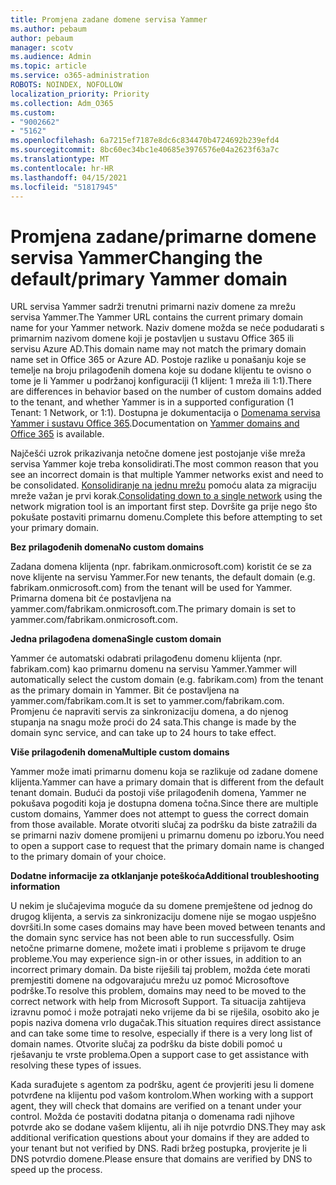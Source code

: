 ```yaml
---
title: Promjena zadane domene servisa Yammer
ms.author: pebaum
author: pebaum
manager: scotv
ms.audience: Admin
ms.topic: article
ms.service: o365-administration
ROBOTS: NOINDEX, NOFOLLOW
localization_priority: Priority
ms.collection: Adm_O365
ms.custom:
- "9002662"
- "5162"
ms.openlocfilehash: 6a7215ef7187e8dc6c834470b4724692b239efd4
ms.sourcegitcommit: 8bc60ec34bc1e40685e3976576e04a2623f63a7c
ms.translationtype: MT
ms.contentlocale: hr-HR
ms.lasthandoff: 04/15/2021
ms.locfileid: "51817945"
---
```

# <a name="changing-the-defaultprimary-yammer-domain"></a><span data-ttu-id="41941-102">Promjena zadane/primarne domene servisa Yammer</span><span class="sxs-lookup"><span data-stu-id="41941-102">Changing the default/primary Yammer domain</span></span>

<span data-ttu-id="41941-103">URL servisa Yammer sadrži trenutni primarni naziv domene za mrežu servisa Yammer.</span><span class="sxs-lookup"><span data-stu-id="41941-103">The Yammer URL contains the current primary domain name for your Yammer network.</span></span> <span data-ttu-id="41941-104">Naziv domene možda se neće podudarati s primarnim nazivom domene koji je postavljen u sustavu Office 365 ili servisu Azure AD.</span><span class="sxs-lookup"><span data-stu-id="41941-104">This domain name may not match the primary domain name set in Office 365 or Azure AD.</span></span> <span data-ttu-id="41941-105">Postoje razlike u ponašanju koje se temelje na broju prilagođenih domena koje su dodane klijentu te ovisno o tome je li Yammer u podržanoj konfiguraciji (1 klijent: 1 mreža ili 1:1).</span><span class="sxs-lookup"><span data-stu-id="41941-105">There are differences in behavior based on the number of custom domains added to the tenant, and whether Yammer is in a supported configuration (1 Tenant: 1 Network, or 1:1).</span></span> <span data-ttu-id="41941-106">Dostupna je dokumentacija o [Domenama servisa Yammer i sustavu Office 365](https://docs.microsoft.com/yammer/configure-your-yammer-network/manage-yammer-domains).</span><span class="sxs-lookup"><span data-stu-id="41941-106">Documentation on [Yammer domains and Office 365](https://docs.microsoft.com/yammer/configure-your-yammer-network/manage-yammer-domains) is available.</span></span>

<span data-ttu-id="41941-107">Najčešći uzrok prikazivanja netočne domene jest postojanje više mreža servisa Yammer koje treba konsolidirati.</span><span class="sxs-lookup"><span data-stu-id="41941-107">The most common reason that you see an incorrect domain is that multiple Yammer networks exist and need to be consolidated.</span></span> <span data-ttu-id="41941-108">[Konsolidiranje na jednu mrežu](https://docs.microsoft.com/yammer/configure-your-yammer-network/consolidate-multiple-yammer-networks) pomoću alata za migraciju mreže važan je prvi korak.</span><span class="sxs-lookup"><span data-stu-id="41941-108">[Consolidating down to a single network](https://docs.microsoft.com/yammer/configure-your-yammer-network/consolidate-multiple-yammer-networks) using the network migration tool is an important first step.</span></span> <span data-ttu-id="41941-109">Dovršite ga prije nego što pokušate postaviti primarnu domenu.</span><span class="sxs-lookup"><span data-stu-id="41941-109">Complete this before attempting to set your primary domain.</span></span>

<span data-ttu-id="41941-110">**Bez prilagođenih domena**</span><span class="sxs-lookup"><span data-stu-id="41941-110">**No custom domains**</span></span>

<span data-ttu-id="41941-111">Zadana domena klijenta (npr. fabrikam.onmicrosoft.com) koristit će se za nove klijente na servisu Yammer.</span><span class="sxs-lookup"><span data-stu-id="41941-111">For new tenants, the default domain (e.g. fabrikam.onmicrosoft.com) from the tenant will be used for Yammer.</span></span> <span data-ttu-id="41941-112">Primarna domena bit će postavljena na yammer.com/fabrikam.onmicrosoft.com.</span><span class="sxs-lookup"><span data-stu-id="41941-112">The primary domain is set to yammer.com/fabrikam.onmicrosoft.com.</span></span>

<span data-ttu-id="41941-113">**Jedna prilagođena domena**</span><span class="sxs-lookup"><span data-stu-id="41941-113">**Single custom domain**</span></span>

<span data-ttu-id="41941-114">Yammer će automatski odabrati prilagođenu domenu klijenta (npr. fabrikam.com) kao primarnu domenu na servisu Yammer.</span><span class="sxs-lookup"><span data-stu-id="41941-114">Yammer will automatically select the custom domain (e.g. fabrikam.com) from the tenant as the primary domain in Yammer.</span></span> <span data-ttu-id="41941-115">Bit će postavljena na yammer.com/fabrikam.com.</span><span class="sxs-lookup"><span data-stu-id="41941-115">It is set to yammer.com/fabrikam.com.</span></span> <span data-ttu-id="41941-116">Promjenu će napraviti servis za sinkronizaciju domena, a do njenog stupanja na snagu može proći do 24 sata.</span><span class="sxs-lookup"><span data-stu-id="41941-116">This change is made by the domain sync service, and can take up to 24 hours to take effect.</span></span>

<span data-ttu-id="41941-117">**Više prilagođenih domena**</span><span class="sxs-lookup"><span data-stu-id="41941-117">**Multiple custom domains**</span></span>

<span data-ttu-id="41941-118">Yammer može imati primarnu domenu koja se razlikuje od zadane domene klijenta.</span><span class="sxs-lookup"><span data-stu-id="41941-118">Yammer can have a primary domain that is different from the default tenant domain.</span></span> <span data-ttu-id="41941-119">Budući da postoji više prilagođenih domena, Yammer ne pokušava pogoditi koja je dostupna domena točna.</span><span class="sxs-lookup"><span data-stu-id="41941-119">Since there are multiple custom domains, Yammer does not attempt to guess the correct domain from those available.</span></span> <span data-ttu-id="41941-120">Morate otvoriti slučaj za podršku da biste zatražili da se primarni naziv domene promijeni u primarnu domenu po izboru.</span><span class="sxs-lookup"><span data-stu-id="41941-120">You need to open a support case to request that the primary domain name is changed to the primary domain of your choice.</span></span>

<span data-ttu-id="41941-121">**Dodatne informacije za otklanjanje poteškoća**</span><span class="sxs-lookup"><span data-stu-id="41941-121">**Additional troubleshooting information**</span></span>

<span data-ttu-id="41941-122">U nekim je slučajevima moguće da su domene premještene od jednog do drugog klijenta, a servis za sinkronizaciju domene nije se mogao uspješno dovršiti.</span><span class="sxs-lookup"><span data-stu-id="41941-122">In some cases domains may have been moved between tenants and the domain sync service has not been able to run successfully.</span></span> <span data-ttu-id="41941-123">Osim netočne primarne domene, možete imati i probleme s prijavom te druge probleme.</span><span class="sxs-lookup"><span data-stu-id="41941-123">You may experience sign-in or other issues, in addition to an incorrect primary domain.</span></span> <span data-ttu-id="41941-124">Da biste riješili taj problem, možda ćete morati premjestiti domene na odgovarajuću mrežu uz pomoć Microsoftove podrške.</span><span class="sxs-lookup"><span data-stu-id="41941-124">To resolve this problem, domains may need to be moved to the correct network with help from Microsoft Support.</span></span> <span data-ttu-id="41941-125">Ta situacija zahtijeva izravnu pomoć i može potrajati neko vrijeme da bi se riješila, osobito ako je popis naziva domena vrlo dugačak.</span><span class="sxs-lookup"><span data-stu-id="41941-125">This situation requires direct assistance and can take some time to resolve, especially if there is a very long list of domain names.</span></span> <span data-ttu-id="41941-126">Otvorite slučaj za podršku da biste dobili pomoć u rješavanju te vrste problema.</span><span class="sxs-lookup"><span data-stu-id="41941-126">Open a support case to get assistance with resolving these types of issues.</span></span>

<span data-ttu-id="41941-127">Kada surađujete s agentom za podršku, agent će provjeriti jesu li domene potvrđene na klijentu pod vašom kontrolom.</span><span class="sxs-lookup"><span data-stu-id="41941-127">When working with a support agent, they will check that domains are verified on a tenant under your control.</span></span> <span data-ttu-id="41941-128">Možda će postaviti dodatna pitanja o domenama radi njihove potvrde ako se dodane vašem klijentu, ali ih nije potvrdio DNS.</span><span class="sxs-lookup"><span data-stu-id="41941-128">They may ask additional verification questions about your domains if they are added to your tenant but not verified by DNS.</span></span> <span data-ttu-id="41941-129">Radi bržeg postupka, provjerite je li DNS potvrdio domene.</span><span class="sxs-lookup"><span data-stu-id="41941-129">Please ensure that domains are verified by DNS to speed up the process.</span></span>
